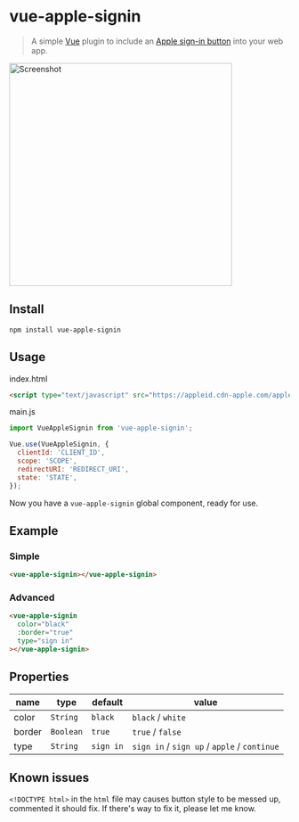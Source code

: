 # vue-apple-signin
> A simple [Vue](https://vuejs.org) plugin to include an [Apple sign-in button](https://developer.apple.com/documentation/signinwithapplejs) into your web app.

<img src="https://github.com/chenpion/vue-apple-signin/raw/master/screenshot.png" width="400" alt="Screenshot">

## Install
```
npm install vue-apple-signin
```

## Usage

index.html
``` html
<script type="text/javascript" src="https://appleid.cdn-apple.com/appleauth/static/jsapi/appleid/1/en_US/appleid.auth.js"></script>
```

main.js
``` js
import VueAppleSignin from 'vue-apple-signin';

Vue.use(VueAppleSignin, {
  clientId: 'CLIENT_ID',
  scope: 'SCOPE',
  redirectURI: 'REDIRECT_URI',
  state: 'STATE',
});
```
Now you have a `vue-apple-signin` global component, ready for use.

## Example
### Simple
``` html
<vue-apple-signin></vue-apple-signin>
```

### Advanced
``` html
<vue-apple-signin
  color="black"
  :border="true"
  type="sign in"
></vue-apple-signin>
```

## Properties
|name|type|default|value|
|---|---|---|---|
|color|`String`|`black`|`black` / `white`|
|border|`Boolean`|`true`|`true` / `false`|
|type|`String`|`sign in`|`sign in` / `sign up` / `apple` / `continue`|

## Known issues
`<!DOCTYPE html>` in the `html` file may causes button style to be messed up,
commented it should fix.
If there's way to fix it, please let me know.
